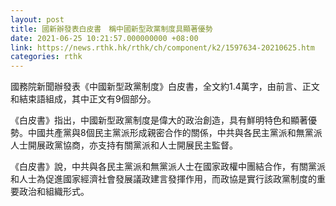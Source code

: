 ```yaml
---
layout: post
title: 國新辦發表白皮書　稱中國新型政黨制度具顯著優勢
date: 2021-06-25 10:21:57.000000000 +08:00
link: https://news.rthk.hk/rthk/ch/component/k2/1597634-20210625.htm
categories: rthk
---
```


國務院新聞辦發表《中國新型政黨制度》白皮書，全文約1.4萬字，由前言、正文和結束語組成，其中正文有9個部分。

《白皮書》指出，中國新型政黨制度是偉大的政治創造，具有鮮明特色和顯著優勢。中國共產黨與8個民主黨派形成親密合作的關係，中共與各民主黨派和無黨派人士開展政黨協商，亦支持有關黨派和人士開展民主監督。

《白皮書》說，中共與各民主黨派和無黨派人士在國家政權中團結合作，有關黨派和人士為促進國家經濟社會發展議政建言發揮作用，而政協是實行該政黨制度的重要政治和組織形式。
